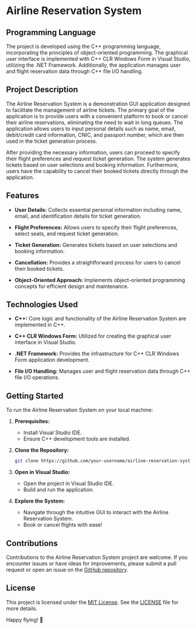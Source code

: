 # Airline Reservation System

## Programming Language

The project is developed using the C++ programming language, incorporating the principles of object-oriented programming. The graphical user interface is implemented with C++ CLR Windows Form in Visual Studio, utilizing the .NET Framework. Additionally, the application manages user and flight reservation data through C++ file I/O handling.

## Project Description

The Airline Reservation System is a demonstration GUI application designed to facilitate the management of airline tickets. The primary goal of the application is to provide users with a convenient platform to book or cancel their airline reservations, eliminating the need to wait in long queues. The application allows users to input personal details such as name, email, debit/credit card information, CNIC, and passport number, which are then used in the ticket generation process.

After providing the necessary information, users can proceed to specify their flight preferences and request ticket generation. The system generates tickets based on user selections and booking information. Furthermore, users have the capability to cancel their booked tickets directly through the application.

## Features

- **User Details:** Collects essential personal information including name, email, and identification details for ticket generation.

- **Flight Preferences:** Allows users to specify their flight preferences, select seats, and request ticket generation.

- **Ticket Generation:** Generates tickets based on user selections and booking information.

- **Cancellation:** Provides a straightforward process for users to cancel their booked tickets.

- **Object-Oriented Approach:** Implements object-oriented programming concepts for efficient design and maintenance.

## Technologies Used

- **C++:** Core logic and functionality of the Airline Reservation System are implemented in C++.

- **C++ CLR Windows Form:** Utilized for creating the graphical user interface in Visual Studio.

- **.NET Framework:** Provides the infrastructure for C++ CLR Windows Form application development.

- **File I/O Handling:** Manages user and flight reservation data through C++ file I/O operations.

## Getting Started

To run the Airline Reservation System on your local machine:

1. **Prerequisites:**
   - Install Visual Studio IDE.
   - Ensure C++ development tools are installed.

2. **Clone the Repository:**
   ```bash
   git clone https://github.com/your-username/airline-reservation-system.git
   ```

3. **Open in Visual Studio:**
   - Open the project in Visual Studio IDE.
   - Build and run the application.

4. **Explore the System:**
   - Navigate through the intuitive GUI to interact with the Airline Reservation System.
   - Book or cancel flights with ease!

## Contributions

Contributions to the Airline Reservation System project are welcome. If you encounter issues or have ideas for improvements, please submit a pull request or open an issue on the [GitHub repository](https://github.com/your-username/airline-reservation-system).

## License

This project is licensed under the [MIT License](LICENSE). See the [LICENSE](LICENSE) file for more details.

Happy flying! 🛫
